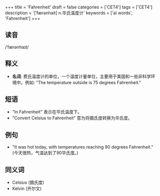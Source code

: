 +++
title = 'Fahrenheit'
draft = false
categories = ['CET4']
tags = ['CET4']
description = '[ˈfærənhait] n.华氏温度计'
keywords = ['ai words', 'Fahrenheit']
+++

## 读音
/ˈfærənhaɪt/

## 释义
- **名词**: 费氏温度计的单位，一个温度计量单位，主要用于美国和一些非科学环境中。例如: "The temperature outside is 75 degrees Fahrenheit."

## 短语
- "In Fahrenheit" 表示在华氏温度下。
- "Convert Celsius to Fahrenheit" 意为将摄氏度转换为华氏度。

## 例句
- "It was hot today, with temperatures reaching 90 degrees Fahrenheit." (今天很热，气温达到了90华氏度。)

## 同义词
- Celsius (摄氏度)
- Kelvin (开尔文)
